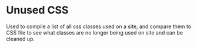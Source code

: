 # Unused CSS

Used to compile a list of all css classes used on a site, and compare them to CSS file to see what classes are no longer being used on site and can be cleaned up. 
